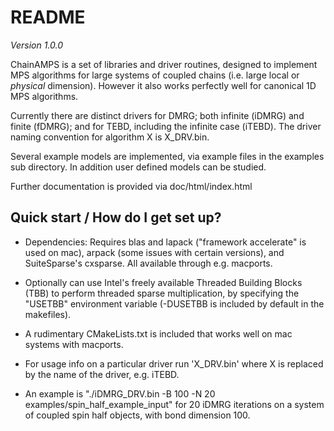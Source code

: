 README
=======

*Version 1.0.0*

ChainAMPS is a set of libraries and driver routines, designed to implement MPS algorithms for large systems of coupled chains (i.e. large local or *physical* dimension).
However it also works perfectly well for canonical 1D MPS algorithms.

Currently there are distinct drivers for DMRG; both infinite (iDMRG) and finite (fDMRG); and for TEBD, including the infinite case (iTEBD).
The driver naming convention for algorithm X is X_DRV.bin.

Several example models are implemented, via example files in the examples sub directory. In addition user defined models can be studied.

Further documentation is provided via doc/html/index.html

Quick start / How do I get set up?
-------------

* Dependencies: Requires blas and lapack ("framework accelerate" is used on mac), arpack (some issues with certain versions), and SuiteSparse's cxsparse. All available through e.g. macports.
* Optionally can use Intel's freely available Threaded Building Blocks (TBB) to perform threaded sparse multiplication, by specifying the "USETBB" environment variable (-DUSETBB is included by default in the makefiles).
* A rudimentary CMakeLists.txt is included that works well on mac systems with macports.

* For usage info on a particular driver run 'X_DRV.bin' where X is replaced by the name of the driver, e.g. iTEBD.
* An example is "./iDMRG_DRV.bin -B 100 -N 20 examples/spin_half_example_input" for 20 iDMRG iterations on a system of coupled spin half objects, with bond dimension 100.

